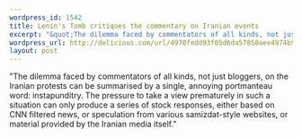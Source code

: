 ```yaml
--- 
wordpress_id: 1542
title: Lenin's Tomb critiques the commentary on Iranian events
excerpt: "&quot;The dilemma faced by commentators of all kinds, not just bloggers, on the Iranian protests can be summarised by a single, annoying portmanteau word: instapunditry. The pressure to take a view prematurely in such a situation can only produce a series of stock responses, either based on CNN filtered news, or speculation from various samizdat-style websites, or material provided by the Iranian media itself.&quot;"
wordpress_url: http://delicious.com/url/4970fedd93f05d6da57850aee4974b9d#jeremy6d
layout: post
---
```

&quot;The dilemma faced by commentators of all kinds, not just bloggers, on the Iranian protests can be summarised by a single, annoying portmanteau word: instapunditry. The pressure to take a view prematurely in such a situation can only produce a series of stock responses, either based on CNN filtered news, or speculation from various samizdat-style websites, or material provided by the Iranian media itself.&quot;
